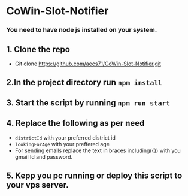 # CoWin-Slot-Notifier
### You need to have node js installed on your system.
## 1. Clone the repo 
* Git clone https://github.com/aecs71/CoWin-Slot-Notifier.git
## 2.In the project directory run `npm install`

## 3. Start the script by running `npm run start`

## 4. Replace the following as per need
* `districtId` with your preferred district id
* `lookingForAge` with your preffered age
* For sending emails replace the text in braces including({}) with you gmail Id and password.

## 5. Kepp you pc running or deploy this script to your vps server.

